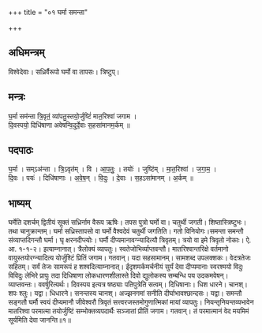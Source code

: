 +++
title = "०१ घर्मा समन्ता"

+++
## अधिमन्त्रम्
विश्वेदेवाः। सध्रिर्वैरूपो घर्मो वा तापसः। त्रिष्टुप्।

## मन्त्रः
घ॒र्मा सम॑न्ता त्रि॒वृतं॒ व्या॑पतु॒स्तयो॒र्जुष्टिं॑ मात॒रिश्वा॑ जगाम ।  
दि॒वस्पयो॒ दिधि॑षाणा अवेषन्वि॒दुर्दे॒वाः स॒हसा॑मानम॒र्कम् ॥

## पदपाठः
घ॒र्मा । सम्ऽअ॑न्ता । त्रि॒ऽवृत॑म् । वि । आ॒प॒तुः॒ । तयोः॑ । जुष्टि॑म् । मा॒त॒रिश्वा॑ । ज॒गा॒म॒ ।  
दि॒वः । पयः॑ । दिधि॑षाणाः । अ॒वे॒ष॒न् । वि॒दुः । दे॒वाः । स॒हऽसा॑मानम् । अ॒र्कम् ॥

## भाष्यम्
घर्मेति दशर्चम् द्वितीयं सूक्तं सध्रिर्नाम वैरूप ऋषिः। तपस पुत्रो घर्मो वा। चतुर्थी जगती। शिष्तास्त्रिष्टुभः। तथा चानुक्रान्तम्। घर्मा सध्रिस्तापसो वा घर्मो वैश्वदेवं चतुर्थी जगतिति। गतो विनियोगः।समन्ता समन्तौ संव्याप्तदिगन्तौ घर्मा। घृ क्षरनदीप्त्योः। घर्मौ दीप्यमानावग्न्यादित्यौ त्रिवृतम्। त्रयो वा इमे त्रिवृतो नोकाः। ऐ. आ. १-१-२। इत्याम्नानात्। त्रैलोक्यं व्यापतुः। स्वतेजोभिर्व्याप्तवन्तौ। मातरिश्वान्तरिक्षे वर्तमानो वायुस्तयोरग्न्यादित्य योर्जुश्टिं प्रितिं जगाम। गतवान्। यदा सहसामानम्। सामशब्द उपलक्शकः। वेदत्रतेजः सहितम्। सर्वं तेजः सामरूपं ह शश्वदित्याम्नानात्। ईदृशमर्कमर्चनीयं सुर्यं देवा दीप्यमानाः स्वरश्मयो विदुः विविदुः लेभिरे प्रापुः तदा दिधिषाणा लोकधारणशीलास्ते दिवो द्युलोकस्य सम्बन्धि पय उदकमवेषन्। व्याप्तवन्तः। ववर्षुरित्यर्थः। दिवस्पय इत्यत्र षष्ठ्याः पतिपुत्रेति सत्वम्। दिधिषानाः। धिश धारने। चानश्। शपः श्लुः। यद्वा। धिधारने। सनन्तस्य चानश्। अज्झनगमां सनीति दीर्घाभावश्छान्दसः। यद्वा। समन्तौ सङ्गतौ घर्मौ स्वयं दीप्यमानौ जीवेश्वरौ त्रिवृतं सत्त्वरजस्तमोगुणात्मिकां मायां व्यापतुः। नियन्तृनियन्तव्यभावेन मातरिश्वा परमात्मा तयोर्जुष्टिं सम्भोक्तव्यपदार्थैः सञ्जातां प्रीतिं जगाम। गतवान्। तं परमात्मानं वेद मयमिमं सूर्यमिति देवा जानन्ति॥१॥